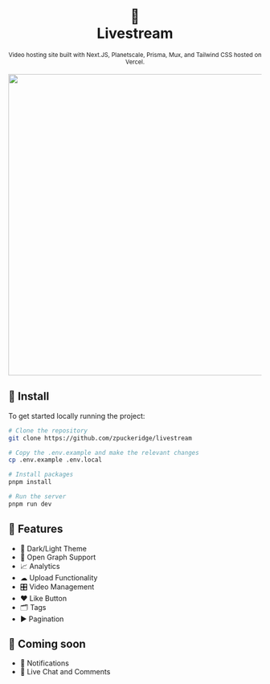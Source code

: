<div align="center">
  <h1>
    🔴
    <br />
    Livestream
    <br />
  </h1>
  <sup>
    Video hosting site built with Next.JS, Planetscale, Prisma, Mux, and Tailwind CSS hosted on Vercel.</em>
    <br />
  </sup>
  <br />
</div>

<div align="center">
  <img width="600" src="https://raw.githubusercontent.com/zpuckeridge/livestream/main/public/preview.png" />
</div>

## 🚀 Install

To get started locally running the project:

```bash
# Clone the repository
git clone https://github.com/zpuckeridge/livestream

# Copy the .env.example and make the relevant changes
cp .env.example .env.local

# Install packages
pnpm install

# Run the server
pnpm run dev
```

## 🚩 Features

- 🌙 Dark/Light Theme
- 📡 Open Graph Support
- 📈 Analytics
- ☁ Upload Functionality
- 🎛 Video Management
- ❤ Like Button
- 🗂 Tags
- ▶ Pagination

## 👀 Coming soon

- 💌 Notifications
- 💬 Live Chat and Comments
